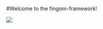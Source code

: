 #Welcome to the fingom-framework!

![](https://78.media.tumblr.com/46140b8bdeb5db47028a918ebe8adb7b/tumblr_npyyzr16xz1tzobkno2_500.gif)
